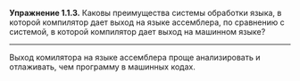 **Упражнение 1.1.3.** Каковы преимущества системы обработки языка, в которой
компилятор дает выход на языке ассемблера, по сравнению с системой, в которой
компилятор дает выход на машинном языке?

---

Выход комилятора на языке ассемблера проще анализировать и отлаживать, чем программу в машинных кодах.
